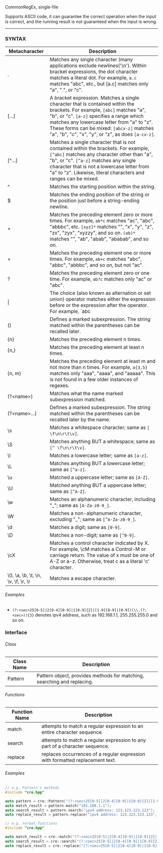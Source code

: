 CommonRegEx, single-file

Supports ASCII code, it can guarantee the correct operation when the input is correct, and the running result is not guaranteed when the input is wrong.

---

### SYNTAX

Metacharacter   | Description
--------------- | -----------
.               | Matches any single character (many applications exclude newlines('\n'). Within bracket expressions, the dot character matches a literal dot. For example, `a.c` matches "abc", etc., but [a.c] matches only "a", ".", or "c".
[...]           | A bracket expression. Matches a single character that is contained within the brackets. For example, `[abc]` matches "a", "b", or "c". `[a-z]` specifies a range which matches any lowercase letter from "a" to "z". These forms can be mixed: `[abcx-z]` matches "a", "b", "c", "x", "y", or "z", as does `[a-cx-z]`.
[^...]          | Matches a single character that is not contained within the brackets. For example, `[^abc]` matches any character other than "a", "b", or "c". `[^a-z]` matches any single character that is not a lowercase letter from "a" to "z". Likewise, literal characters and ranges can be mixed.
^               | Matches the starting position within the string.
$               | Matches the ending position of the string or the position just before a string-ending newline.
\*	            | Matches the preceding element zero or more times. For example, `ab*c` matches "ac", "abc", "abbbc", etc. `[xyz]*` matches "", "x", "y", "z", "zx", "zyx", "xyzzy", and so on. `(ab)*` matches "", "ab", "abab", "ababab", and so on.
\+              | Matches the preceding element one or more times. For example, `ab+c` matches "abc", "abbc", "abbbc", and so on, but not "ac".
?               | Matches the preceding element zero or one time. For example, `ab?c` matches only "ac" or "abc".
\|              | The choice (also known as alternation or set union) operator matches either the expression before or the expression after the operator. For example, `abc|def` matches "abc" or "def".
()              | Defines a marked subexpression. The string matched within the parentheses can be recalled later.
{n}             | Matches the preceding element n times.
{n,}            | Matches the preceding element at least n times.
{n, m}          | Matches the preceding element at least m and not more than n times. For example, `a{3,5}` matches only "aaa", "aaaa", and "aaaaa". This is not found in a few older instances of regexes.
(?\<name\>)     | Matches what the name marked subexpression matched.
(?\<name\>...)  | Defines a marked subexpression. The string matched within the parentheses can be recalled later by the name.
\s              | Matches a whitespace character; same as `[ \f\n\r\t\v]`.
\S              | Matches anything BUT a whitespace; same as `[^ \f\n\r\t\v]`.
\l              | Matches a lowercase letter; same as `[a-z]`.
\L              | Matches anything BUT a lowercase letter; same as `[^a-z]`.
\u              | Matched a uppercase letter; same as `[A-Z]`.
\U              | Matched anything BUT a uppercase letter; same as `[^A-Z]`.
\w              | Matches an alphanumeric character, including "\_"; same as `[A-Za-z0-9_]`.
\W              | Matches a non-alphanumeric character, excluding "\_"; same as `[^A-Za-z0-9_]`.
\d              | Matches a digit; same as `[0-9]`.
\D              | Matches a non-digit; same as `[^0-9]`.
\cX             | Matches a control character indicated by X. For example, \cM matches a Control-M or carriage return. The value of x must be one of A-Z or a-z. Otherwise, treat c as a literal 'c' character.
\0, \a, \b, \t, \n, \v, \f, \r, \r | Matches a escape character.

###### Examples
* `(?:<sec>25[0-5]|2[0-4][0-9]|1[0-9]{2}|[1-9][0-9]|[0-9])(\\.(?:<sec>)){3}` denotes ipv4 address, such as 192.168.1.1, 255.255.255.0 and so on.

### Interface

###### Class

Class Name | Description
---------- | -----------
Pattern    | Pattern object, provides methods for matching, searching and replacing.

###### Functions

Function Name | Description
------------- | -----------
match         | attempts to match a regular expression to an entire character sequence.
search        | attempts to match a regular expression to any part of a character sequence.
replace       | replaces occurrences of a regular expression with formatted replacement text.

###### Examples

```cpp
// e.g. Pattern's methods
#include "cre.hpp"

auto pattern = cre::Pattern("(?:<sec>25[0-5]|2[0-4][0-9]|1[0-9]{2}|[1-9][0-9]|[0-9])(\\.(?:<sec>)){3}")
auto match_result = pattern.match("192.168.1.1");
auto search_result = pattern.search("ipv4 address: 123.123.123.123");
auto replace_result = pattern.replace("ipv4 address: 123.123.123.123", "***.***.***.***");
```

```cpp
// e.g. normal functions
#include "cre.hpp"

auto match_result = cre::match("(?:<sec>25[0-5]|2[0-4][0-9]|1[0-9]{2}|[1-9][0-9]|[0-9])(\\.(?:<sec>)){3}", "192.168.1.1");
auto search_result = cre::search("(?:<sec>25[0-5]|2[0-4][0-9]|1[0-9]{2}|[1-9][0-9]|[0-9])(\\.(?:<sec>)){3}", "ipv4 address: 123.123.123.123");
auto replace_result = cre::replace("(?:<sec>25[0-5]|2[0-4][0-9]|1[0-9]{2}|[1-9][0-9]|[0-9])(\\.(?:<sec>)){3}", "ipv4 address: 123.123.123.123", "***.***.***.***");
```